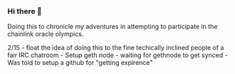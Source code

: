 ### Hi there 👋

<!--
**l0c0dantes/l0c0dantes** is a ✨ _special_ ✨ repository because its `README.md` (this file) appears on your GitHub profile.

Here are some ideas to get you started:

- 🔭 I’m currently working on ...
- 🌱 I’m currently learning ...
- 👯 I’m looking to collaborate on ...
- 🤔 I’m looking for help with ...
- 💬 Ask me about ...
- 📫 How to reach me: ...
- 😄 Pronouns: ...
- ⚡ Fun fact: ...
-->

Doing this to chronicle my adventures in attempting to participate in the chainlink oracle olympics.

2/15 - float the idea of doing this to the fine techically inclined people of a fair IRC chatroom
     - Setup geth node
     - waiting for gethnode to get synced
     - Was told to setup a github for "getting expirence"
